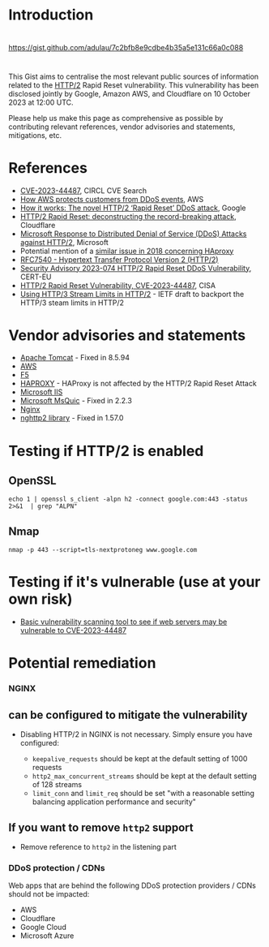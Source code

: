 # Introduction

##
#
https://gist.github.com/adulau/7c2bfb8e9cdbe4b35a5e131c66a0c088
#
##

This Gist aims to centralise the most relevant public sources of information related to the [HTTP/2](https://datatracker.ietf.org/doc/html/rfc7540) Rapid Reset vulnerability. This vulnerability has been disclosed jointly by Google, Amazon AWS, and Cloudflare on 10 October 2023 at 12:00 UTC.

Please help us make this page as comprehensive as possible by contributing relevant references, vendor advisories and statements, mitigations, etc.

# References

- [CVE-2023-44487](https://cvepremium.circl.lu/cve/CVE-2023-44487), CIRCL CVE Search
- [How AWS protects customers from DDoS events](https://aws.amazon.com/blogs/security/how-aws-protects-customers-from-ddos-events/), AWS
- [How it works: The novel HTTP/2 ‘Rapid Reset’ DDoS attack](https://cloud.google.com/blog/products/identity-security/how-it-works-the-novel-http2-rapid-reset-ddos-attack), Google
- [HTTP/2 Rapid Reset: deconstructing the record-breaking attack](https://blog.cloudflare.com/technical-breakdown-http2-rapid-reset-ddos-attack/), Cloudflare
- [Microsoft Response to Distributed Denial of Service (DDoS) Attacks against HTTP/2](https://msrc.microsoft.com/blog/2023/10/microsoft-response-to-distributed-denial-of-service-ddos-attacks-against-http/2/), Microsoft 
- Potential mention of a [similar issue in 2018 concerning HAproxy](https://www.mail-archive.com/haproxy@formilux.org/msg44134.html)
- [RFC7540 - Hypertext Transfer Protocol Version 2 (HTTP/2)](https://datatracker.ietf.org/doc/html/rfc7540)
- [Security Advisory 2023-074 HTTP/2 Rapid Reset DDoS Vulnerability](https://www.cert.europa.eu/static/SecurityAdvisories/2023/CERT-EU-SA2023-074.pdf), CERT-EU
- [HTTP/2 Rapid Reset Vulnerability, CVE-2023-44487](https://www.cisa.gov/news-events/alerts/2023/10/10/http2-rapid-reset-vulnerability-cve-2023-44487), CISA
- [Using HTTP/3 Stream Limits in HTTP/2](https://martinthomson.github.io/h2-stream-limits/draft-thomson-httpbis-h2-stream-limits.html) - IETF draft to backport the HTTP/3 steam limits in HTTP/2

# Vendor advisories and statements

- [Apache Tomcat](https://github.com/apache/tomcat/commit/9cdfe25bad707f34b3e5da2994f3f1952a163c3e) - Fixed in 8.5.94
- [AWS](https://aws.amazon.com/security/security-bulletins/AWS-2023-011/)
- [F5](https://www.f5.com/company/blog/http-2-rapid-reset-attack-impacting-f5-nginx-products)
- [HAPROXY](https://www.haproxy.com/blog/haproxy-is-not-affected-by-the-http-2-rapid-reset-attack-cve-2023-44487) - HAProxy is not affected by the HTTP/2 Rapid Reset Attack
- [Microsoft IIS](https://msrc.microsoft.com/update-guide/vulnerability/CVE-2023-44487)
- [Microsoft MsQuic](https://github.com/microsoft/msquic/releases/tag/v2.2.3) - Fixed in 2.2.3
- [Nginx](https://www.nginx.com/blog/http-2-rapid-reset-attack-impacting-f5-nginx-products/)
- [nghttp2 library](https://github.com/nghttp2/nghttp2/security/advisories/GHSA-vx74-f528-fxqg) - Fixed in 1.57.0

# Testing if HTTP/2 is enabled

## OpenSSL

~~~shell
echo 1 | openssl s_client -alpn h2 -connect google.com:443 -status 2>&1  | grep "ALPN"
~~~

## Nmap

~~~shell
nmap -p 443 --script=tls-nextprotoneg www.google.com
~~~

# Testing if it's vulnerable (use at your own risk)

- [Basic vulnerability scanning tool to see if web servers may be vulnerable to CVE-2023-44487](https://github.com/bcdannyboy/CVE-2023-44487)

# Potential remediation

### NGINX 

## can be configured to mitigate the vulnerability

- Disabling HTTP/2 in NGINX is not necessary. Simply ensure you have configured:

  -  `keepalive_requests` should be kept at the default setting of 1000 requests
  -  `http2_max_concurrent_streams` should be kept at the default setting of 128 streams
  -  `limit_conn` and `limit_req` should be set "with a reasonable setting balancing application performance and security"

## If you want to remove `http2` support

- Remove reference to `http2` in the listening part

### DDoS protection / CDNs

Web apps that are behind the following DDoS protection providers / CDNs should not be impacted:

- AWS
- Cloudflare
- Google Cloud
- Microsoft Azure
